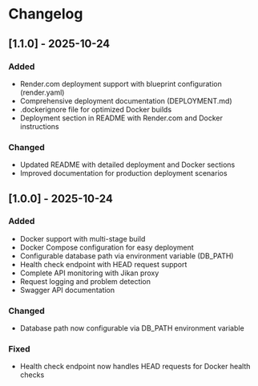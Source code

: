 # Changelog

## [1.1.0] - 2025-10-24

### Added
- Render.com deployment support with blueprint configuration (render.yaml)
- Comprehensive deployment documentation (DEPLOYMENT.md)
- .dockerignore file for optimized Docker builds
- Deployment section in README with Render.com and Docker instructions

### Changed
- Updated README with detailed deployment and Docker sections
- Improved documentation for production deployment scenarios

## [1.0.0] - 2025-10-24

### Added
- Docker support with multi-stage build
- Docker Compose configuration for easy deployment
- Configurable database path via environment variable (DB_PATH)
- Health check endpoint with HEAD request support
- Complete API monitoring with Jikan proxy
- Request logging and problem detection
- Swagger API documentation

### Changed
- Database path now configurable via DB_PATH environment variable

### Fixed
- Health check endpoint now handles HEAD requests for Docker health checks
